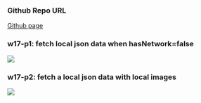 ### Github Repo URL


[Github page](https://github.com/kerry172128/1102-JavaScript-210410105)



### w17-p1: fetch local json data when hasNetwork=false


![](https://i.imgur.com/VQyAAf5.jpg)


### w17-p2: fetch a local json data with local images


![](https://i.imgur.com/ORJPj7e.png)



